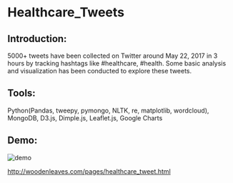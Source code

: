 # Healthcare_Tweets

## Introduction:

5000+ tweets have been collected on Twitter around May 22, 2017 in 3 hours by tracking hashtags like #healthcare, #health. Some basic analysis and visualization has been conducted to explore these tweets.

## Tools:

Python(Pandas, tweepy, pymongo, NLTK, re, matplotlib, wordcloud), MongoDB, D3.js, Dimple.js, Leaflet.js, Google Charts

## Demo:

![demo](https://github.com/woodenleaves/Healthcare_Tweets/raw/master/twitter_health.png)

http://woodenleaves.com/pages/healthcare_tweet.html

